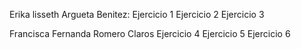 Erika lisseth Argueta Benitez:
Ejercicio 1 
Ejercicio 2
Ejercicio 3

Francisca Fernanda Romero Claros
Ejercicio 4 
Ejercicio 5
Ejercicio 6
